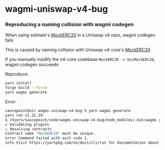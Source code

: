 # wagmi-uniswap-v4-bug
### **Reproducing a naming collision with wagmi codegen**

When using solmate's [MockERC20](src/Counter.sol#L11) in a Uniswap v4 repo, wagmi codegen fails

This is caused by naming collision with Uniswap v4-core's [MockERC20](https://github.com/Uniswap/v4-core/blob/main/test/foundry-tests/utils/MockERC20.sol)

If you manually modify the v4-core codebase `MockERC20 -> UniMockERC20`, wagmi codegen succeeds

Reproduce:
```bash
yarn install
forge build --force
yarn wagmi generate
```

Error:
```bash
saucepoint@air wagmi-uniswap-v4-bug % yarn wagmi generate
yarn run v1.22.19
$ /Users/saucepoint/code/wagmi-uniswap-v4-bug/node_modules/.bin/wagmi generate
✔ Validating plugins
⠦ Resolving contracts
Contract name "MockERC20" must be unique.
error Command failed with exit code 1.
info Visit https://yarnpkg.com/en/docs/cli/run for documentation about this command.
```